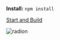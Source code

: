 **Install:**
    `npm install`
    
[Start and Build](https://github.com/andreibotezatu/radion/tree/master/tools)


![radion](https://cloud.githubusercontent.com/assets/5813365/16588103/4ffd9bd4-42d6-11e6-81ff-9e616ea18524.gif)

